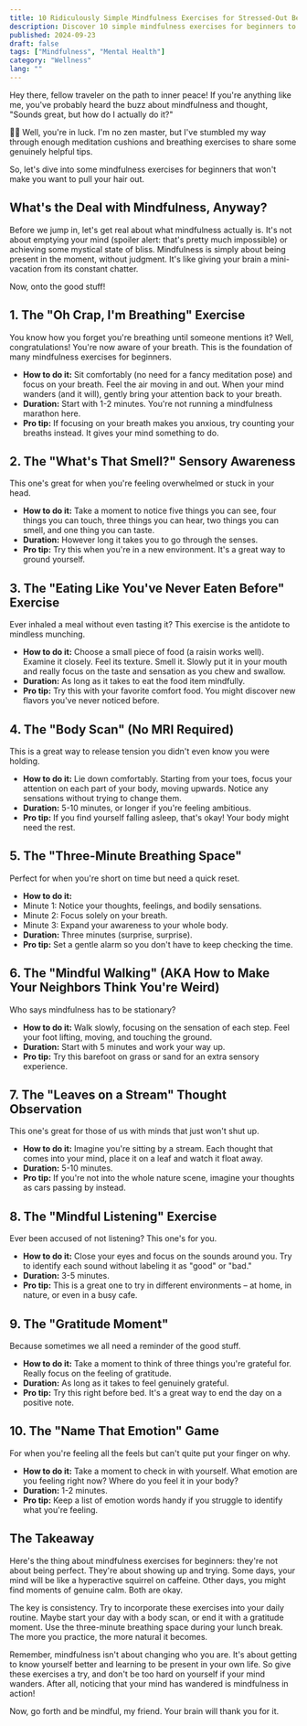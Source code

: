 ```yaml
---
title: 10 Ridiculously Simple Mindfulness Exercises for Stressed-Out Beginners
description: Discover 10 simple mindfulness exercises for beginners to reduce stress and increase present-moment awareness in your daily life.
published: 2024-09-23
draft: false
tags: ["Mindfulness", "Mental Health"]
category: "Wellness"
lang: ""
---
```


<!-- ![Hero Image](./heroImage.jpg) -->

Hey there, fellow traveler on the path to inner peace! If you're anything like me, you've probably heard the buzz about mindfulness and thought, "Sounds great, but how do I actually do it?"

🧘‍♂️ Well, you're in luck. I'm no zen master, but I've stumbled my way through enough meditation cushions and breathing exercises to share some genuinely helpful tips.

So, let's dive into some mindfulness exercises for beginners that won't make you want to pull your hair out.


## What's the Deal with Mindfulness, Anyway?

Before we jump in, let's get real about what mindfulness actually is. It's not about emptying your mind (spoiler alert: that's pretty much impossible) or achieving some mystical state of bliss. Mindfulness is simply about being present in the moment, without judgment. It's like giving your brain a mini-vacation from its constant chatter.

Now, onto the good stuff!

## 1. The "Oh Crap, I'm Breathing" Exercise

You know how you forget you're breathing until someone mentions it? Well, congratulations! You're now aware of your breath. This is the foundation of many mindfulness exercises for beginners.

- **How to do it:** Sit comfortably (no need for a fancy meditation pose) and focus on your breath. Feel the air moving in and out. When your mind wanders (and it will), gently bring your attention back to your breath.
- **Duration:** Start with 1-2 minutes. You're not running a mindfulness marathon here.
- **Pro tip:** If focusing on your breath makes you anxious, try counting your breaths instead. It gives your mind something to do.

## 2. The "What's That Smell?" Sensory Awareness

This one's great for when you're feeling overwhelmed or stuck in your head.

- **How to do it:** Take a moment to notice five things you can see, four things you can touch, three things you can hear, two things you can smell, and one thing you can taste.
- **Duration:** However long it takes you to go through the senses.
- **Pro tip:** Try this when you're in a new environment. It's a great way to ground yourself.

## 3. The "Eating Like You've Never Eaten Before" Exercise

Ever inhaled a meal without even tasting it? This exercise is the antidote to mindless munching.

- **How to do it:** Choose a small piece of food (a raisin works well). Examine it closely. Feel its texture. Smell it. Slowly put it in your mouth and really focus on the taste and sensation as you chew and swallow.
- **Duration:** As long as it takes to eat the food item mindfully.
- **Pro tip:** Try this with your favorite comfort food. You might discover new flavors you've never noticed before.

## 4. The "Body Scan" (No MRI Required)

This is a great way to release tension you didn't even know you were holding.

- **How to do it:** Lie down comfortably. Starting from your toes, focus your attention on each part of your body, moving upwards. Notice any sensations without trying to change them.
- **Duration:** 5-10 minutes, or longer if you're feeling ambitious.
- **Pro tip:** If you find yourself falling asleep, that's okay! Your body might need the rest.

## 5. The "Three-Minute Breathing Space"

Perfect for when you're short on time but need a quick reset.

- **How to do it:**
- Minute 1: Notice your thoughts, feelings, and bodily sensations.
- Minute 2: Focus solely on your breath.
- Minute 3: Expand your awareness to your whole body.
- **Duration:** Three minutes (surprise, surprise).
- **Pro tip:** Set a gentle alarm so you don't have to keep checking the time.

## 6. The "Mindful Walking" (AKA How to Make Your Neighbors Think You're Weird)

Who says mindfulness has to be stationary?

- **How to do it:** Walk slowly, focusing on the sensation of each step. Feel your foot lifting, moving, and touching the ground.
- **Duration:** Start with 5 minutes and work your way up.
- **Pro tip:** Try this barefoot on grass or sand for an extra sensory experience.

## 7. The "Leaves on a Stream" Thought Observation

This one's great for those of us with minds that just won't shut up.

- **How to do it:** Imagine you're sitting by a stream. Each thought that comes into your mind, place it on a leaf and watch it float away.
- **Duration:** 5-10 minutes.
- **Pro tip:** If you're not into the whole nature scene, imagine your thoughts as cars passing by instead.

## 8. The "Mindful Listening" Exercise

Ever been accused of not listening? This one's for you.

- **How to do it:** Close your eyes and focus on the sounds around you. Try to identify each sound without labeling it as "good" or "bad."
- **Duration:** 3-5 minutes.
- **Pro tip:** This is a great one to try in different environments – at home, in nature, or even in a busy cafe.

## 9. The "Gratitude Moment"

Because sometimes we all need a reminder of the good stuff.

- **How to do it:** Take a moment to think of three things you're grateful for. Really focus on the feeling of gratitude.
- **Duration:** As long as it takes to feel genuinely grateful.
- **Pro tip:** Try this right before bed. It's a great way to end the day on a positive note.

## 10. The "Name That Emotion" Game

For when you're feeling all the feels but can't quite put your finger on why.

- **How to do it:** Take a moment to check in with yourself. What emotion are you feeling right now? Where do you feel it in your body?
- **Duration:** 1-2 minutes.
- **Pro tip:** Keep a list of emotion words handy if you struggle to identify what you're feeling.

## The Takeaway

Here's the thing about mindfulness exercises for beginners: they're not about being perfect. They're about showing up and trying. Some days, your mind will be like a hyperactive squirrel on caffeine. Other days, you might find moments of genuine calm. Both are okay.

The key is consistency. Try to incorporate these exercises into your daily routine. Maybe start your day with a body scan, or end it with a gratitude moment. Use the three-minute breathing space during your lunch break. The more you practice, the more natural it becomes.

Remember, mindfulness isn't about changing who you are. It's about getting to know yourself better and learning to be present in your own life. So give these exercises a try, and don't be too hard on yourself if your mind wanders. After all, noticing that your mind has wandered is mindfulness in action!

Now, go forth and be mindful, my friend. Your brain will thank you for it.
